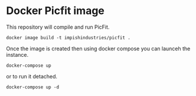 # Docker Picfit image

This repository will compile and run PicFit.

```
docker image build -t impishindustries/picfit .
```

Once the image is created then using docker compose you can launceh the instance.

```
docker-compose up
```

or to run it detached. 

```
docker-compose up -d
```